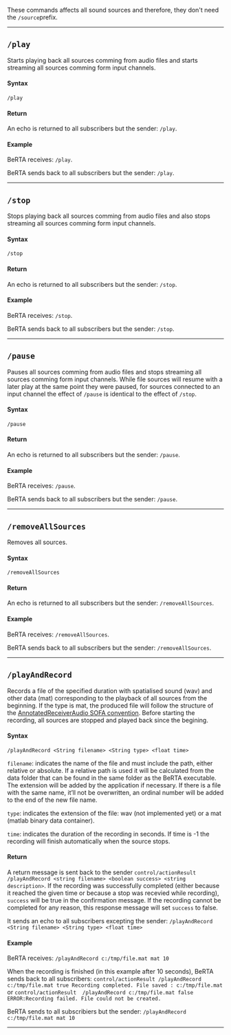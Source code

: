 These commands affects all sound sources and therefore, they don't need the `/source`prefix.

<!----------------------------------------------------------------------------------->
---

## `/play`

Starts playing back all sources comming from audio files and starts streaming all sources comming form input channels.

#### Syntax

`/play`

#### Return

An echo is returned to all subscribers but the sender: `/play`.


#### Example

BeRTA receives: `/play`.

BeRTA sends back to all subscribers but the sender: `/play`. 


<!----------------------------------------------------------------------------------->
---



## `/stop`

Stops playing back all sources comming from audio files and also stops streaming all sources comming form input channels.

#### Syntax

`/stop`

#### Return

An echo is returned to all subscribers but the sender: `/stop`.


#### Example

BeRTA receives: `/stop`.

BeRTA sends back to all subscribers but the sender: `/stop`. 


<!----------------------------------------------------------------------------------->
---



## `/pause`

Pauses all sources comming from audio files and stops streaming all sources comming form input channels. While file sources will resume with a later play at the same point they were paused, for sources connected to an input channel the effect of `/pause` is identical to the effect of `/stop`. 

#### Syntax

`/pause`

#### Return

An echo is returned to all subscribers but the sender: `/pause`.

#### Example

BeRTA receives: `/pause`.

BeRTA sends back to all subscribers but the sender: `/pause`. 

<!----------------------------------------------------------------------------------->
---



## `/removeAllSources`

Removes all sources. 

#### Syntax

`/removeAllSources`

#### Return

An echo is returned to all subscribers but the sender: `/removeAllSources`.

#### Example

BeRTA receives: `/removeAllSources`.

BeRTA sends back to all subscribers but the sender: `/removeAllSources`. 

<!----------------------------------------------------------------------------------->
---

## `/playAndRecord`

Records a file of the specified duration with spatialised sound (wav) and other data (mat) corresponding to the playback of all sources from the beginning. If the type is mat, the produced file will follow the structure of the [AnnotatedReceiverAudio SOFA convention](https://www.sofaconventions.org/mediawiki/index.php/AnnotatedReceiverAudio). Before starting the recording, all sources are stopped and played back since the begining. 

#### Syntax

`/playAndRecord <String filename> <String type> <float time>`

`filename`: indicates the name of the file and must include the path, either relative or absolute. If a relative path is used it will be calculated from the data folder that can be found in the same folder as the BeRTA executable. The extension will be added by the application if necessary. If there is a file with the same name, it’ll not be overwritten, an ordinal number will be added to the end of the new file name.

`type`: indicates the extension of the file: wav (not implemented yet)  or a mat (matlab binary data container).

`time`: indicates the duration of the recording in seconds. If time is -1 the recording will finish automatically when the source stops.


#### Return 

A return message is sent back to the sender `control/actionResult /playAndRecord <string filename> <boolean success> <string description>`. If the recording was successfully completed (either because it reached the given time or because a stop was recevied while recording), `success` will be true in the confirmation message. If the recording cannot be completed for any reason, this response message will set `success` to false.

It sends an echo to all subscribers excepting the sender: `/playAndRecord <String filename> <String type> <float time>`

#### Example

BeRTA receives: `/playAndRecord c:/tmp/file.mat mat 10`

When the recording is finished (in this example after 10 seconds), BeRTA sends back to all subscribers: `control/actionResult /playAndRecord c:/tmp/file.mat true Recording completed. File saved : c:/tmp/file.mat` or `control/actionResult  /playAndRecord c:/tmp/file.mat false ERROR:Recording failed. File could not be created.`

BeRTA sends to all subscribiers but the sender: `/playAndRecord c:/tmp/file.mat mat 10`


<!----------------------------------------------------------------------------------->
---



